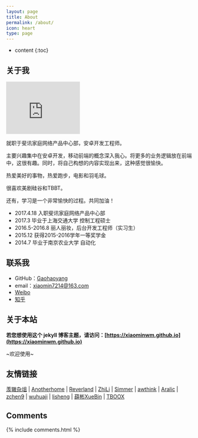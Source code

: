 ```yaml
---
layout: page
title: About
permalink: /about/
icon: heart
type: page
---
```


* content
{:toc}

## 关于我

<iframe src="http://wx1.sinaimg.cn/mw1024/8b5d63f9ly1ffgiuxy7xyj20ci0m8gmz.jpg" style="border: 0;height: 142px;width: 200px;overflow: hidden;" frameBorder="0"></iframe>

就职于斐讯家庭网络产品中心部，安卓开发工程师。

主要兴趣集中在安卓开发，移动前端的概念深入我心。将更多的业务逻辑放在前端中，这很有趣。同时，将自己构想的内容实现出来，这种感觉很愉快。

热爱美好的事物，热爱跑步，电影和羽毛球。

很喜欢美剧硅谷和TBBT。

还有，学习是一个非常愉快的过程。共同加油！

* 2017.4.18 入职斐讯家庭网络产品中心部
* 2017.3 毕业于上海交通大学 控制工程硕士
* 2016.5-2016.8 丽人丽妆，后台开发工程师（实习生）
* 2015.12 获得2015-2016学年一等奖学金
* 2014.7 毕业于南京农业大学 自动化

## 联系我

* GitHub：[Gaohaoyang](https://github.com/XiaoMinwm)
* email：xiaomin7214@163.com
* [Weibo](http://weibo.com/u/2338153465)
* [知乎](https://www.zhihu.com/people/min-xiao-31)

## 关于本站

**若您想使用这个 jekyll 博客主题，请访问：[https://xiaominwm.github.io](https://xiaominwm.github.io)**

~欢迎使用~



## 友情链接

[羡辙杂俎](http://zhangwenli.com/blog) \| [Anotherhome](https://www.anotherhome.net) \| [Reverland](http://reverland.org/) \| [ZhiLi](http://lizhipower.github.io/) \| [Simmer](http://simmer-jun.github.io/) \| [awthink](http://awthink.net/) \| [Aralic](http://aralic.github.io/) \| [zchen9](http://www.chen9.info/) \| [wuhuaji](http://wuhuaji.me/) \| [lisheng](http://www.lishengcn.cn/) \| [薛彬XueBin](http://axuebin.com/blog/) \| [TBOOX](http://www.tboox.org/cn/)

## Comments

{% include comments.html %}
